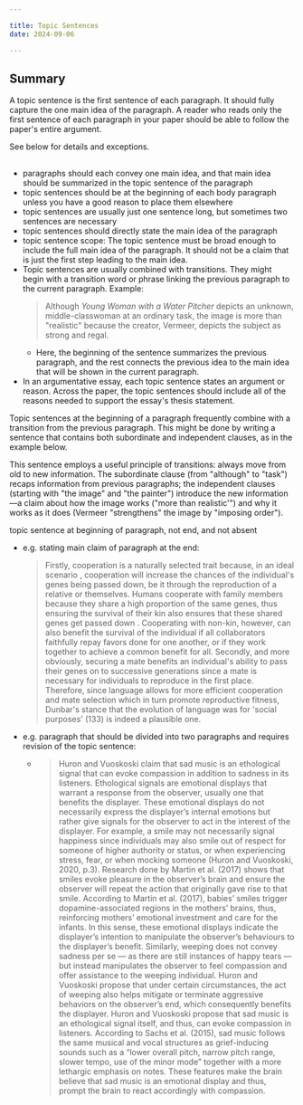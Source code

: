 ```yaml
---

title: Topic Sentences
date: 2024-09-06

---
```


## Summary

A topic sentence is the first sentence of each paragraph. It should fully capture the one main idea of the paragraph. A reader who reads only the first sentence of each paragraph in your paper should be able to follow the paper's entire argument.

See below for details and exceptions.

##

- paragraphs should each convey one main idea, and that main idea should be summarized in the topic sentence of the paragraph
- topic sentences should be at the beginning of each body paragraph unless you have a good reason to place them elsewhere
- topic sentences are usually just one sentence long, but sometimes two sentences are necessary
- topic sentences should directly state the main idea of the paragraph
- topic sentence scope: The topic sentence must be broad enough to include the full main idea of the paragraph. It should not be a claim that is just the first step leading to the main idea.
- Topic sentences are usually combined with transitions. They might begin with a transition word or phrase linking the previous paragraph to the current paragraph. Example:
	> Although _Young Woman with a Water Pitcher_ depicts an unknown, middle-classwoman at an ordinary task, the image is more than "realistic" because the creator, Vermeer, depicts the subject as strong and regal.
	- Here, the beginning of the sentence summarizes the previous paragraph, and the rest connects the previous idea to the main idea that will be shown in the current paragraph.
- In an argumentative essay, each topic sentence states an argument or reason. Across the paper, the topic sentences should include all of the reasons needed to support the essay's thesis statement.

Topic sentences at the beginning of a paragraph frequently combine with a transition from the previous paragraph. This might be done by writing a sentence that contains both subordinate and independent clauses, as in the example below.

This sentence employs a useful principle of transitions: always move from old to new information. The subordinate clause (from "although" to "task") recaps information from previous paragraphs; the independent clauses (starting with "the image" and "the painter") introduce the new information—a claim about how the image works ("more than realistic'") and why it works as it does (Vermeer "strengthens" the image by "imposing order").

topic sentence at beginning of paragraph, not end, and not absent

- e.g. stating main claim of paragraph at the end:
	> Firstly, cooperation is a naturally selected trait  because, in an ideal scenario , cooperation will increase the chances of the individual's genes being passed down, be it through the reproduction of a relative or themselves. Humans cooperate with family members because they share a high proportion of the same genes, thus ensuring the survival of their kin also ensures that these shared genes get passed down . Cooperating with non-kin, however, can also benefit the survival of the individual if all collaborators faithfully repay favors done for one another, or if they work together to achieve a common benefit for all. Secondly, and more obviously, securing a mate benefits an individual's ability to pass their genes on to successive generations since a mate is necessary for individuals to reproduce in the first place. Therefore, since language allows for more efficient cooperation and mate selection which in turn promote reproductive fitness, Dunbar's stance that the evolution of language was for 'social purposes' (133) is indeed a plausible one.

- e.g. paragraph that should be divided into two paragraphs and requires revision of the topic sentence:
	- > Huron and Vuoskoski claim that sad music is an ethological signal that can evoke compassion in addition to sadness in its listeners. Ethological signals are emotional displays that warrant a response from the observer, usually one that benefits the displayer. These emotional displays do not necessarily express the displayer’s internal emotions but rather give signals for the observer to act in the interest of the displayer. For example, a smile may not necessarily signal happiness since individuals may also smile out of respect for someone of higher authority or status, or when experiencing stress, fear, or when mocking someone (Huron and Vuoskoski, 2020, p.3). Research done by Martin et al. (2017) shows that smiles evoke pleasure in the observer’s brain and ensure the observer will repeat the action that originally gave rise to that smile. According to Martin et al. (2017), babies’ smiles trigger dopamine-associated regions in the mothers’ brains, thus, reinforcing mothers’ emotional investment and care for the infants. In this sense, these emotional displays indicate the displayer’s intention to manipulate the observer’s behaviours to the displayer’s benefit. Similarly, weeping does not convey sadness per se — as there are still instances of happy tears — but instead manipulates the observer to feel compassion and offer assistance to the weeping individual. Huron and Vuoskoski propose that under certain circumstances, the act of weeping also helps mitigate or terminate aggressive behaviors on the observer’s end, which consequently benefits the displayer. Huron and Vuoskoski propose that sad music is an ethological signal itself, and thus, can evoke compassion in listeners. According to Sachs et al. (2015), sad music follows the same musical and vocal structures as grief-inducing sounds such as a “lower overall pitch, narrow pitch range, slower tempo, use of the minor mode” together with a more lethargic emphasis on notes. These features make the brain believe that sad music is an emotional display and thus, prompt the brain to react accordingly with compassion.
